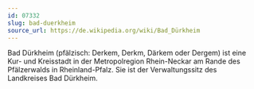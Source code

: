 ```yaml
---
id: 07332
slug: bad-duerkheim
source_url: https://de.wikipedia.org/wiki/Bad_Dürkheim
---
```


Bad Dürkheim (pfälzisch: Derkem, Derkm, Därkem oder Dergem) ist eine Kur- und Kreisstadt in der Metropolregion Rhein-Neckar am Rande des Pfälzerwalds in Rheinland-Pfalz. Sie ist der Verwaltungssitz des Landkreises Bad Dürkheim.
